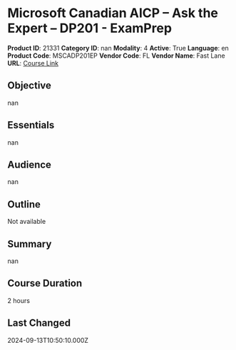 # Microsoft Canadian AICP – Ask the Expert – DP201 - ExamPrep

**Product ID**: 21331
**Category ID**: nan
**Modality**: 4
**Active**: True
**Language**: en
**Product Code**: MSCADP201EP
**Vendor Code**: FL
**Vendor Name**: Fast Lane
**URL**: [Course Link](https://www.fastlaneus.com/course/training-mscadp201ep)

## Objective
nan

## Essentials
nan

## Audience
nan

## Outline
Not available

## Summary
nan

## Course Duration
2 hours

## Last Changed
2024-09-13T10:50:10.000Z
